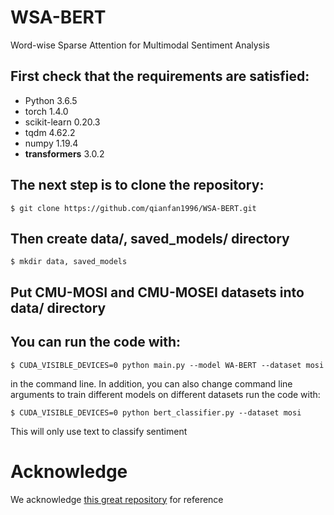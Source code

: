 # WSA-BERT
Word-wise Sparse Attention for Multimodal Sentiment Analysis
## First check that the requirements are satisfied:
* Python 3.6.5
* torch 1.4.0
* scikit-learn 0.20.3
* tqdm 4.62.2
* numpy 1.19.4
* **transformers** 3.0.2
## The next step is to clone the repository:
```
$ git clone https://github.com/qianfan1996/WSA-BERT.git
```
## Then create data/, saved_models/ directory
```
$ mkdir data, saved_models
```
## Put CMU-MOSI and CMU-MOSEI datasets into data/ directory
## You can run the code with:
```
$ CUDA_VISIBLE_DEVICES=0 python main.py --model WA-BERT --dataset mosi
```
in the command line. In addition, you can also change command line arguments to train different models on different datasets
run the code with:
```
$ CUDA_VISIBLE_DEVICES=0 python bert_classifier.py --dataset mosi
```
This will only use text to classify sentiment
# Acknowledge
We acknowledge [this great repository](https:https://github.com/WasifurRahman/BERT_multimodal_transformer) for reference
